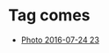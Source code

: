 <!--
title: Tag comes
date: 2020-06-28T14:43:49.417Z
tags:
-->
# Tag comes

 * [Photo 2016-07-24 23](147917309907.md)